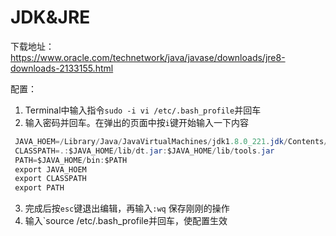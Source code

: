 # JDK&JRE

下载地址：https://www.oracle.com/technetwork/java/javase/downloads/jre8-downloads-2133155.html

配置：

1. Terminal中输入指令`sudo -i vi /etc/.bash_profile`并回车
2. 输入密码并回车。在弹出的页面中按`i`键开始输入一下内容

```java
 JAVA_HOEM=/Library/Java/JavaVirtualMachines/jdk1.8.0_221.jdk/Contents/Home/
 CLASSPATH=.:$JAVA_HOME/lib/dt.jar:$JAVA_HOME/lib/tools.jar
 PATH=$JAVA_HOME/bin:$PATH
 export JAVA_HOEM
 export CLASSPATH
 export PATH
```

3. 完成后按`esc`键退出编辑，再输入`:wq` 保存刚刚的操作
4. 输入`source /etc/.bash_profile并回车，使配置生效

